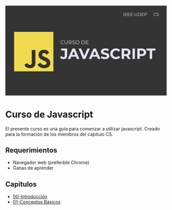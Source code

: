![Curso de Javascript - IEEE UDEP LIMA](./banner-curso-js.jpg)

# Curso de Javascript
El presente curso es una guía para comenzar a utilizar javascript. Creado para la formación de los miembros del capítulo CS. 

## Requerimientos
- Navegador web (preferible Chrome)
- Ganas de aprender

## Capítulos

* [00-Introducción](https://github.com/IEEE-UDEP-Sede-Lima/Curso-de-Javascript/blob/master/00-Introducci%C3%B3n/00-introducci%C3%B3n.md)
* [01-Conceptos Básicos](https://github.com/IEEE-UDEP-Sede-Lima/Curso-de-Javascript/blob/master/01-Conceptos%20B%C3%A1sicos/01-conceptos-basicos.md)